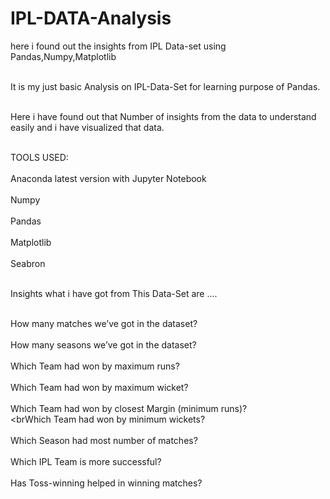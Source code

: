 # IPL-DATA-Analysis
here i found out the insights from IPL Data-set using Pandas,Numpy,Matplotlib


<br>It is my just basic Analysis on IPL-Data-Set for learning purpose of Pandas.</br>

<br>Here i have found out that Number of insights from the data to understand easily and i have visualized that data.</br>

<br>TOOLS USED: </br>
<br>Anaconda latest version with Jupyter Notebook</br>
<br>Numpy</br>
<br>Pandas</br>
<br>Matplotlib</br>
<br>Seabron</br>


<br> Insights what i have got from This Data-Set are ....</br>


<br>How many matches we’ve got in the dataset?</br>
<br>How many seasons we’ve got in the dataset?</br>
<br>Which Team had won by maximum runs?</br>
<br>Which Team had won by maximum wicket?</br>
<br>Which Team had won by closest Margin (minimum runs)?</br>
<brWhich Team had won by minimum wickets?</br>
<br>Which Season had most number of matches?</br>
<br>Which IPL Team is more successful?</br>
<br>Has Toss-winning helped in winning matches?</br>




